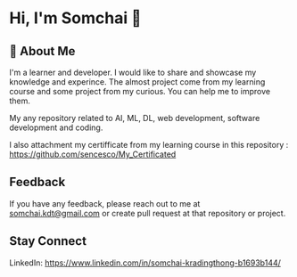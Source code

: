 
# Hi, I'm Somchai 👋


## 🚀 About Me
I'm a learner and developer. I would like to share and showcase my knowledge and experince. The almost project come from my learning course and some project from my curious. You can help me to improve them.

My any repository related to AI, ML, DL, web development, software development and coding.

I also attachment my certifficate from my learning course in this repository : https://github.com/sencesco/My_Certificated

## Feedback

If you have any feedback, please reach out to me at somchai.kdt@gmail.com or create pull request at that repository or project.

## Stay Connect
LinkedIn: https://www.linkedin.com/in/somchai-kradingthong-b1693b144/
